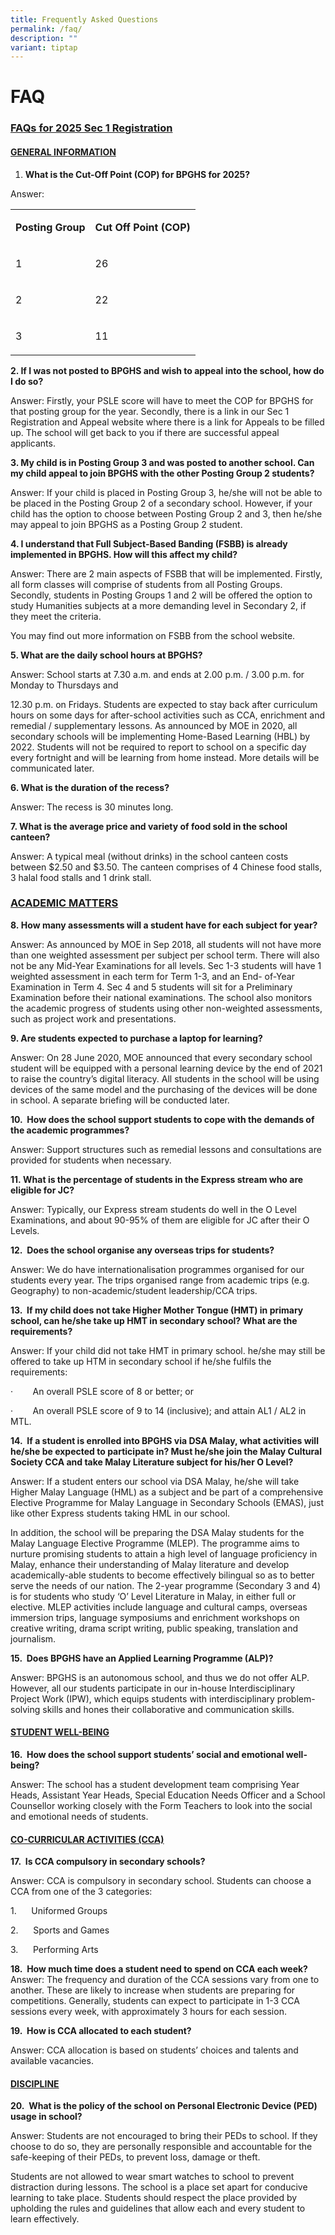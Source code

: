 ```yaml
---
title: Frequently Asked Questions
permalink: /faq/
description: ""
variant: tiptap
---
```

<h1>FAQ</h1>
<h3><u>FAQs for 2025 Sec 1 Registration</u></h3>
<h4><strong><u>GENERAL INFORMATION</u></strong></h4>
<ol data-tight="true" class="tight">
<li>
<p><strong>What is the Cut-Off Point (COP) for BPGHS for 2025?</strong>
</p>
</li>
</ol>
<p>Answer:</p>
<table style="minWidth: 50px">
<colgroup>
<col>
<col>
</colgroup>
<tbody>
<tr>
<td rowspan="1" colspan="1">
<p><strong>Posting Group</strong>
</p>
</td>
<td rowspan="1" colspan="1">
<p><strong>Cut Off Point (COP)</strong>
</p>
</td>
</tr>
<tr>
<td rowspan="1" colspan="1">
<p>1</p>
</td>
<td rowspan="1" colspan="1">
<p>26</p>
</td>
</tr>
<tr>
<td rowspan="1" colspan="1">
<p>2</p>
</td>
<td rowspan="1" colspan="1">
<p>22</p>
</td>
</tr>
<tr>
<td rowspan="1" colspan="1">
<p>3</p>
</td>
<td rowspan="1" colspan="1">
<p>11</p>
</td>
</tr>
</tbody>
</table>
<p></p>
<p><strong>2. If I was not posted to BPGHS and wish to appeal into the school, how do I do so? </strong>
</p>
<p>Answer: Firstly, your PSLE score will have to meet the COP for BPGHS for
that posting group for the year. Secondly, there is a link in our Sec 1
Registration and Appeal website where there is a link for Appeals to be
filled up. The school will get back to you if there are successful appeal
applicants.</p>
<p></p>
<p><strong>3. My child is in Posting Group 3 and was posted to another school. Can my child appeal to join BPGHS with the other Posting Group 2 students?</strong>
</p>
<p>Answer: If your child is placed in Posting Group 3, he/she will not be
able to be placed in the Posting Group 2 of a secondary school. However,
if your child has the option to choose between Posting Group 2 and 3, then
he/she may appeal to join BPGHS as a Posting Group 2 student.</p>
<p></p>
<p><strong>4. I understand that Full Subject-Based Banding (FSBB) is already implemented in BPGHS. How will this affect my child?</strong>
</p>
<p>Answer: There are 2 main aspects of FSBB that will be implemented. Firstly,
all form classes will comprise of students from all Posting Groups. Secondly,
students in Posting Groups 1 and 2 will be offered the option to study
Humanities subjects at a more demanding level in Secondary 2, if they meet
the criteria.</p>
<p>You may find out more information on FSBB from the school website.</p>
<p></p>
<p><strong>5. What are the daily school hours at BPGHS?</strong>
</p>
<p>Answer: School starts at 7.30 a.m. and ends at 2.00 p.m. / 3.00 p.m. for
Monday to Thursdays and</p>
<p>12.30 p.m. on Fridays. Students are expected to stay back after curriculum
hours on some days for after-school activities such as CCA, enrichment
and remedial / supplementary lessons. As announced by MOE in 2020, all
secondary schools will be implementing Home-Based Learning (HBL) by 2022.
Students will not be required to report to school on a specific day every
fortnight and will be learning from home instead. More details will be
communicated later.</p>
<p></p>
<p><strong>6. What is the duration of the recess?</strong>
</p>
<p>Answer: The recess is 30 minutes long.</p>
<p></p>
<p><strong>7. What is the average price and variety of food sold in the school canteen?</strong>
</p>
<p>Answer: A typical meal (without drinks) in the school canteen costs between
$2.50 and $3.50. The canteen comprises of 4 Chinese food stalls, 3 halal
food stalls and 1 drink stall.</p>
<h3><u>ACADEMIC MATTERS</u></h3>
<p><strong>8.&nbsp;How many assessments will a student have for each subject for year?</strong>
</p>
<p>Answer: As announced by MOE in Sep 2018, all students will not have more
than one weighted assessment per subject per school term. There will also
not be any Mid-Year Examinations for all levels. Sec 1-3 students will
have 1 weighted assessment in each term for Term 1-3, and an End- of-Year
Examination in Term 4. Sec 4 and 5 students will sit for a Preliminary
Examination before their national examinations. The school also monitors
the academic progress of students using other non-weighted assessments,
such as project work and presentations.</p>
<p></p>
<p><strong>9. Are students expected to purchase a laptop for learning?</strong>
</p>
<p>Answer: On 28 June 2020, MOE announced that every secondary school student
will be equipped with a personal learning device by the end of 2021 to
raise the country’s digital literacy. All students in the school will be
using devices of the same model and the purchasing of the devices will
be done in school. A separate briefing will be conducted later.</p>
<p></p>
<p><strong>10.&nbsp; How does the school support students to cope with the demands of the academic programmes? </strong>
</p>
<p>Answer: Support structures such as remedial lessons and consultations
are provided for students when necessary.</p>
<p></p>
<p><strong>11.&nbsp;What is the percentage of students in the Express stream who are eligible for JC?</strong>
</p>
<p>Answer: Typically, our Express stream students do well in the O Level
Examinations, and about 90-95% of them are eligible for JC after their
O Levels.</p>
<p></p>
<p><strong>12.&nbsp; Does the school organise any overseas trips for students?</strong>
</p>
<p>Answer: We do have internationalisation programmes organised for our students
every year. The trips organised range from academic trips (e.g. Geography)
to non-academic/student leadership/CCA trips.</p>
<p></p>
<p><strong>13.&nbsp; If my child does not take Higher Mother Tongue (HMT) in primary school, can he/she take up HMT in secondary school? What are the requirements?</strong>
</p>
<p>Answer: If your child did not take HMT in primary school. he/she may still
be offered to take up HTM in secondary school if he/she fulfils the requirements:</p>
<p>·&nbsp;&nbsp;&nbsp;&nbsp;&nbsp;&nbsp;&nbsp; An overall PSLE score of 8
or better; or</p>
<p>·&nbsp;&nbsp;&nbsp;&nbsp;&nbsp;&nbsp;&nbsp; An overall PSLE score of 9
to 14 (inclusive); and attain AL1 / AL2 in MTL.</p>
<p></p>
<p><strong>14.&nbsp; If a student is enrolled into BPGHS via DSA Malay, what activities will he/she be expected to participate in? Must he/she join the Malay Cultural Society CCA and take Malay Literature subject for his/her O Level?</strong>
</p>
<p>Answer: If a student enters our school via DSA Malay, he/she will take
Higher Malay Language (HML) as a subject and be part of a comprehensive
Elective Programme for Malay Language in Secondary Schools (EMAS), just
like other Express students taking HML in our school.</p>
<p>In addition, the school will be preparing the DSA Malay students for the
Malay Language Elective Programme (MLEP). The programme aims to nurture
promising students to attain a high level of language proficiency in Malay,
enhance their understanding of Malay literature and develop academically-able
students to become effectively bilingual so as to better serve the needs
of our nation. The 2-year programme (Secondary 3 and 4) is for students
who study ‘O’ Level Literature in Malay, in either full or elective. MLEP
activities include language and cultural camps, overseas immersion trips,
language symposiums and enrichment workshops on creative writing, drama
script writing, public speaking, translation and journalism.</p>
<p></p>
<p><strong>15.&nbsp; Does BPGHS have an Applied Learning Programme (ALP)?</strong>
</p>
<p>Answer: BPGHS is an autonomous school, and thus we do not offer ALP. However,
all our students participate in our in-house Interdisciplinary Project
Work (IPW), which equips students with interdisciplinary problem-solving
skills and hones their collaborative and communication skills.</p>
<h4><u>STUDENT WELL-BEING</u></h4>
<p><strong>16.&nbsp; How does the school support students’ social and emotional well-being?</strong>
</p>
<p>Answer: The school has a student development team comprising Year Heads,
Assistant Year Heads, Special Education Needs Officer and a School Counsellor
working closely with the Form Teachers to look into the social and emotional
needs of students.</p>
<h4><u>CO-CURRICULAR ACTIVITIES (CCA)</u></h4>
<p><strong>17.&nbsp; Is CCA compulsory in secondary schools?</strong>
</p>
<p>Answer: CCA is compulsory in secondary school. Students can choose a CCA
from one of the 3 categories:</p>
<p>1.&nbsp;&nbsp;&nbsp;&nbsp;&nbsp; Uniformed Groups</p>
<p>2.&nbsp;&nbsp;&nbsp;&nbsp;&nbsp; Sports and Games</p>
<p>3.&nbsp;&nbsp;&nbsp;&nbsp;&nbsp; Performing Arts</p>
<p></p>
<p><strong>18.&nbsp; How much time does a student need to spend on CCA each week?</strong>Answer:
The frequency and duration of the CCA sessions vary from one to another.
These are likely to increase when students are preparing for competitions.
Generally, students can expect to participate in 1-3 CCA sessions every
week, with approximately 3 hours for each session.</p>
<p></p>
<p><strong>19.&nbsp; How is CCA allocated to each student? </strong>
</p>
<p>Answer: CCA allocation is based on students’ choices and talents and available
vacancies.</p>
<h4><u>DISCIPLINE</u></h4>
<p><strong>20.&nbsp; What is the policy of the school on Personal Electronic Device (PED) usage in school?</strong>
</p>
<p>Answer: Students are not encouraged to bring their PEDs to school. If
they choose to do so, they are personally responsible and accountable for
the safe-keeping of their PEDs, to prevent loss, damage or theft.</p>
<p>Students are not allowed to wear smart watches to school to prevent distraction
during lessons. The school is a place set apart for conducive learning
to take place. Students should respect the place provided by upholding
the rules and guidelines that allow each and every student to learn effectively.</p>
<p></p>